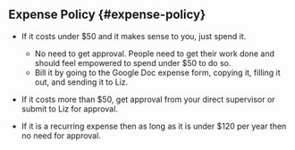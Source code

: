 ## Expense Policy {#expense-policy}

* If it costs under $50 and it makes sense to you, just spend it.

  * No need to get approval. People need to get their work done and should feel empowered to spend under $50 to do so.
  * Bill it by going to the Google Doc expense form, copying it, filling it out, and sending it to Liz.

* If it costs more than $50, get approval from your direct supervisor or submit to Liz for approval.

* If it is a recurring expense then as long as it is under $120 per year then no need for approval.



